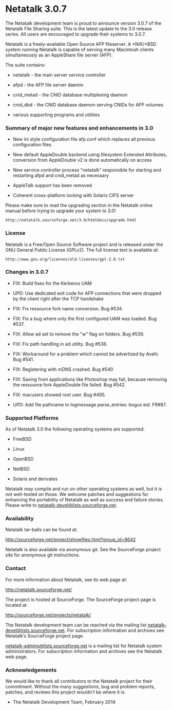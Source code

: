 # Netatalk 3.0.7

The Netatalk development team is proud to announce version 3.0.7 of the
Netatalk File Sharing suite. This is the latest update to the 3.0
release series. All users are encouraged to upgrade their systems to
3.0.7.

Netatalk is a freely-available Open Source AFP fileserver. A \*NIX/\*BSD
system running Netatalk is capable of serving many Macintosh clients
simultaneously as an AppleShare file server (AFP).

The suite contains:

- netatalk - the main server service controller

- afpd - the AFP file server daemin

- cnid_metad - the CNID database multiplexing daemon

- cnid_dbd - the CNID database daemon serving CNIDs for AFP volumes

- various supporting programs and utilities

### Summary of major new features and enhancements in 3.0

- New ini style configuration file afp.conf which replaces all previous
  configuration files

- New default AppleDouble backend using filesystem Extended Attributes,
  conversion from AppleDouble v2 is done automatically on access

- New service controller process "netatalk" responsible for starting and
  restarting afpd and cnid_metad as necessary

- AppleTalk support has been removed

- Coherent cross-platform locking with Solaris CIFS server

Please make sure to read the upgrading section in the Netatalk online
manual before trying to upgrade your system to 3.0!
<div class="literalblock">

<div class="content monospaced">

    http://netatalk.sourceforge.net/3.0/htmldocs/upgrade.html

### License

Netatalk is a Free/Open Source Software project and is released under
the GNU General Public License (GPLv2). The full license text is
available at:
<div class="literalblock">

<div class="content monospaced">

    http://www.gnu.org/licenses/old-licenses/gpl-2.0.txt


### Changes in 3.0.7

- FIX: Build fixes for the Kerberos UAM

- UPD: Use dedicated exit code for AFP connections that were dropped by
  the client right after the TCP handshake

- FIX: Fix ressource fork name conversion. Bug \#534.

- FIX: Fix a bug where only the first configured UAM was loaded. Bug
  \#537.

- FIX: Allow ad set to remove the "w" flag on folders. Bug \#539.

- FIX: Fix path handling in ad utility. Bug \#538.

- FIX: Workaround for a problem which cannot be advertized by Avahi. Bug
  \#541.

- FIX: Registering with mDNS crashed. Bug \#540

- FIX: Saving from applications like Photoshop may fail, because
  removing the ressource fork AppleDouble file failed. Bug \#542.

- FIX: macusers showed root user. Bug \#495.

- UPD: Add file pathname to logmessage parse_entries: bogus eid. FR#87.

### Supported Platforms

As of Netatalk 3.0 the following operating systems are supported:

- FreeBSD

- Linux

- OpenBSD

- NetBSD

- Solaris and derivates

Netatalk may compile and run on other operating systems as well, but it
is not well-tested on those. We welcome patches and suggestions for
enhancing the portability of Netatalk as well as success and failure
stories. Please write to <netatalk-devel@lists.sourceforge.net>.

### Availability

Netatalk tar-balls can be found at:

<http://sourceforge.net/project/showfiles.html?group_id=8642>

Netatalk is also available via anonymous git. See the SourceForge
project site for anonymous git instructions.

### Contact

For more information about Netatalk, see its web page at:

<http://netatalk.sourceforge.net/>

The project is hosted at SourceForge. The SourceForge project page is
located at:

<http://sourceforge.net/projects/netatalk/>

The Netatalk development team can be reached via the mailing list
<netatalk-devel@lists.sourceforge.net>. For subscription information and
archives see Netatalk’s SourceForge project page.

<netatalk-admins@lists.sourceforge.net> is a mailing list for Netatalk
system administrators. For subscription information and archives see the
Netatalk web page.

### Acknowledgements

We would like to thank all contributors to the Netatalk project for
their commitment. Without the many suggestions, bug and problem reports,
patches, and reviews this project wouldn’t be where it is.

- The Netatalk Development Team, February 2014
